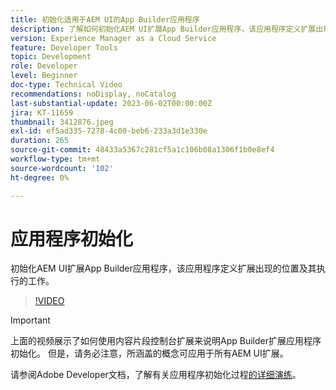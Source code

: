 ```yaml
---
title: 初始化适用于AEM UI的App Builder应用程序
description: 了解如何初始化AEM UI扩展App Builder应用程序，该应用程序定义扩展出现的位置及其执行的工作。
version: Experience Manager as a Cloud Service
feature: Developer Tools
topic: Development
role: Developer
level: Beginner
doc-type: Technical Video
recommendations: noDisplay, noCatalog
last-substantial-update: 2023-06-02T00:00:00Z
jira: KT-11659
thumbnail: 3412876.jpeg
exl-id: ef5ad335-7278-4c00-beb6-233a3d1e330e
duration: 265
source-git-commit: 48433a5367c281cf5a1c106b08a1306f1b0e8ef4
workflow-type: tm+mt
source-wordcount: '102'
ht-degree: 0%

---
```


# 应用程序初始化

初始化AEM UI扩展App Builder应用程序，该应用程序定义扩展出现的位置及其执行的工作。

>[!VIDEO](https://video.tv.adobe.com/v/3412876?quality=12&learn=on)

>[!IMPORTANT]
>
> 上面的视频展示了如何使用内容片段控制台扩展来说明App Builder扩展应用程序初始化。 但是，请务必注意，所涵盖的概念可应用于所有AEM UI扩展。

请参阅Adobe Developer文档，了解有关应用程序初始化过程[的详细演练](https://developer.adobe.com/uix/docs/services/aem-cf-console-admin/code-generation/#launch-code-generation-during-project-initialization)。
